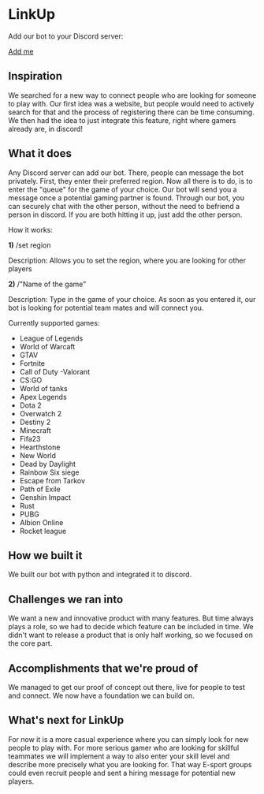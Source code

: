 <p align="center">
   <img src="https://i.ibb.co/jbqnNbk/icon-small.png" alt=""/>
</p>

# LinkUp

Add our bot to your Discord server:

[Add me](https://discord.com/api/oauth2/authorize?client_id=1049672170718105600&permissions=3072&scope=applications.commands%20bot)


## Inspiration
We searched for a new way to connect people who are looking for someone to play with. Our first idea was a website, but people would need to actively search for that and the process of registering there can be time consuming. We then had the idea to just integrate this feature, right where gamers already are, in discord!

## What it does
Any Discord server can add our bot. There, people can message the bot privately. First, they enter their preferred region. Now all there is to do, is to enter the "queue" for the game of your choice. Our bot will send you a message once a potential gaming partner is found. Through our bot, you can securely chat with the other person, without the need to befriend a person in discord. If you are both hitting it up, just add the other person.
 
How it works:

**1)**  /set region

Description: Allows you to set the region, where you are looking for other players

**2)** /"Name of the game" 

Description: Type in the game of your choice. As soon as you entered it, our bot is looking for potential team mates and will connect you.

Currently supported games:

- League of Legends
- World of Warcaft
- GTAV
- Fortnite
- Call of Duty
-Valorant
- CS:GO
- World of tanks
- Apex Legends
- Dota 2
- Overwatch 2
- Destiny 2
- Minecraft
- Fifa23
- Hearthstone
- New World
- Dead by Daylight
- Rainbow Six siege
- Escape from Tarkov
- Path of Exile
- Genshin Impact
- Rust
- PUBG
- Albion Online
- Rocket league


## How we built it
We built our bot with python and integrated it to discord. 

## Challenges we ran into
We want a new and innovative product with many features. But time always plays a role, so we had to decide which feature can be included in time. We didn't want to release a product that is only half working, so we focused on the core part. 

## Accomplishments that we're proud of
We managed to get our proof of concept out there, live for people to test and connect. We now have a foundation we can build on. 


## What's next for LinkUp
For now it is a more casual experience where you can simply look for new people to play with. For more serious gamer who are looking for skillful teammates we will implement a way to also enter your skill level and describe more precisely what you are looking for. That way E-sport groups could even recruit people and sent a hiring message for potential new players. 
